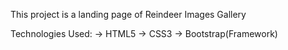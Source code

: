 This project is a landing page of Reindeer Images Gallery

Technologies Used:
-> HTML5
-> CSS3
-> Bootstrap(Framework)
